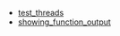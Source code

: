 - [test_threads](test_threads/README.md)
- [showing_function_output](showing_function_output/README.md)